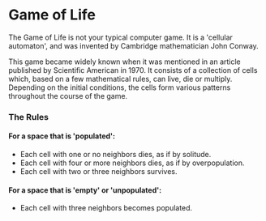 # Game of Life
The Game of Life is not your typical computer game. It is a 'cellular automaton', and was invented by Cambridge mathematician John Conway.

This game became widely known when it was mentioned in an article published by Scientific American in 1970. It consists of a collection of cells which, based on a few mathematical rules, can live, die or multiply. Depending on the initial conditions, the cells form various patterns throughout the course of the game.

### The Rules
#### For a space that is 'populated':
- Each cell with one or no neighbors dies, as if by solitude.
- Each cell with four or more neighbors dies, as if by overpopulation.
- Each cell with two or three neighbors survives.
#### For a space that is 'empty' or 'unpopulated':
- Each cell with three neighbors becomes populated.
